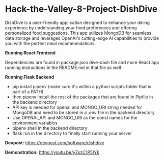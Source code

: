 # Hack-the-Valley-8-Project-DishDive

DishDive is a user-friendly application designed to enhance your dining experience by understanding your food preferences and offering personalized food suggestions. This app utilizes MongoDB for seamless data storage and leverages OpenAI's cutting-edge AI capabilities to provide you with the perfect meal recommendations.

**Running React Frontend**

Dependencies are found in package.json dive-dash file and more React app running instructions in the README.md in that file as well

**Running Flask Backend**
- pip install pipenv (make sure it's within a python scripts folder that is part of a PATH)
- then pipenv install the rest of the packages that are found in Pipfile in the backend directory
- API key is needed for openai and MONGO_URI string needed for MongoDB and need to be stored in a .env file in the backend directory
- Use OPENAI_API and MONGO_URI as the const names for the environment variables
- pipenv shell in the backend directory
- flask run in the directory to finally start running your server

**Devpost:**
https://devpost.com/software/dishdive

**Demonstration:**
https://youtu.be/yZszC1P5IYk
